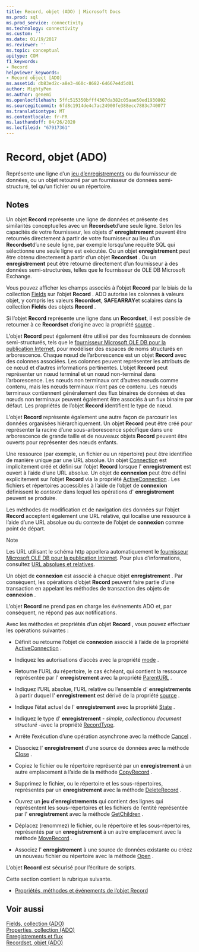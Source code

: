 ```yaml
---
title: Record, objet (ADO) | Microsoft Docs
ms.prod: sql
ms.prod_service: connectivity
ms.technology: connectivity
ms.custom: ''
ms.date: 01/19/2017
ms.reviewer: ''
ms.topic: conceptual
apitype: COM
f1_keywords:
- Record
helpviewer_keywords:
- Record object [ADO]
ms.assetid: db83ed2c-a8e3-460c-8682-64667e4d5d01
author: MightyPen
ms.author: genemi
ms.openlocfilehash: 5ffc515350bfff4307da382c05aae50ed1930802
ms.sourcegitcommit: 6fd8c1914de4c7ac24900fe388ecc7883c740077
ms.translationtype: MT
ms.contentlocale: fr-FR
ms.lasthandoff: 04/26/2020
ms.locfileid: "67917361"
---
```

# <a name="record-object-ado"></a>Record, objet (ADO)
Représente une ligne d’un [jeu d’enregistrements](../../../ado/reference/ado-api/recordset-object-ado.md) ou du fournisseur de données, ou un objet retourné par un fournisseur de données semi-structuré, tel qu’un fichier ou un répertoire.  
  
## <a name="remarks"></a>Notes  
 Un objet **Record** représente une ligne de données et présente des similarités conceptuelles avec un **Recordset**d’une seule ligne. Selon les capacités de votre fournisseur, les objets d' **enregistrement** peuvent être retournés directement à partir de votre fournisseur au lieu d’un **Recordset**d’une seule ligne, par exemple lorsqu’une requête SQL qui sélectionne une seule ligne est exécutée. Ou un objet **enregistrement** peut être obtenu directement à partir d’un objet **Recordset** . Ou un **enregistrement** peut être retourné directement d’un fournisseur à des données semi-structurées, telles que le fournisseur de OLE DB Microsoft Exchange.  
  
 Vous pouvez afficher les champs associés à l’objet **Record** par le biais de la collection [Fields](../../../ado/reference/ado-api/fields-collection-ado.md) sur l’objet **Record** . ADO autorise les colonnes à valeurs objet, y compris les valeurs **Recordset**, **SAFEARRAY**et scalaires dans la collection **Fields** des objets **Record** .  
  
 Si l’objet **Record** représente une ligne dans un **Recordset**, il est possible de retourner à ce **Recordset** d’origine avec la propriété [source](../../../ado/reference/ado-api/source-property-ado-record.md) .  
  
 L’objet **Record** peut également être utilisé par des fournisseurs de données semi-structurés, tels que le [fournisseur Microsoft OLE DB pour la publication Internet](../../../ado/guide/appendixes/microsoft-ole-db-provider-for-internet-publishing.md), pour modéliser des espaces de noms structurés en arborescence. Chaque nœud de l’arborescence est un objet **Record** avec des colonnes associées. Les colonnes peuvent représenter les attributs de ce nœud et d’autres informations pertinentes. L’objet **Record** peut représenter un nœud terminal et un nœud non-terminal dans l’arborescence. Les nœuds non terminaux ont d’autres nœuds comme contenu, mais les nœuds terminaux n’ont pas ce contenu. Les nœuds terminaux contiennent généralement des flux binaires de données et des nœuds non terminaux peuvent également être associés à un flux binaire par défaut. Les propriétés de l’objet **Record** identifient le type de nœud.  
  
 L’objet **Record** représente également une autre façon de parcourir les données organisées hiérarchiquement. Un objet **Record** peut être créé pour représenter la racine d’une sous-arborescence spécifique dans une arborescence de grande taille et de nouveaux objets **Record** peuvent être ouverts pour représenter des nœuds enfants.  
  
 Une ressource (par exemple, un fichier ou un répertoire) peut être identifiée de manière unique par une URL absolue. Un objet [Connection](../../../ado/reference/ado-api/connection-object-ado.md) est implicitement créé et défini sur l’objet **Record** lorsque l' **enregistrement** est ouvert à l’aide d’une URL absolue. Un objet de **connexion** peut être défini explicitement sur l’objet **Record** via la propriété [ActiveConnection](../../../ado/reference/ado-api/activeconnection-property-ado.md) . Les fichiers et répertoires accessibles à l’aide de l’objet de **connexion** définissent le *contexte* dans lequel les opérations d' **enregistrement** peuvent se produire.  
  
 Les méthodes de modification et de navigation des données sur l’objet **Record** acceptent également une URL relative, qui localise une ressource à l’aide d’une URL absolue ou du contexte de l’objet de **connexion** comme point de départ.  
  
> [!NOTE]
>  Les URL utilisant le schéma http appellera automatiquement le [fournisseur Microsoft OLE DB pour la publication Internet](../../../ado/guide/appendixes/microsoft-ole-db-provider-for-internet-publishing.md). Pour plus d’informations, consultez [URL absolues et relatives](../../../ado/guide/data/absolute-and-relative-urls.md).  
  
 Un objet de **connexion** est associé à chaque objet **enregistrement** . Par conséquent, les opérations d’objet **Record** peuvent faire partie d’une transaction en appelant les méthodes de transaction des objets de **connexion** .  
  
 L’objet **Record** ne prend pas en charge les événements ADO et, par conséquent, ne répond pas aux notifications.  
  
 Avec les méthodes et propriétés d’un objet **Record** , vous pouvez effectuer les opérations suivantes :  
  
-   Définit ou retourne l’objet de **connexion** associé à l’aide de la propriété [ActiveConnection](../../../ado/reference/ado-api/activeconnection-property-ado.md) .  
  
-   Indiquez les autorisations d’accès avec la propriété [mode](../../../ado/reference/ado-api/mode-property-ado.md) .  
  
-   Retourne l’URL du répertoire, le cas échéant, qui contient la ressource représentée par l' **enregistrement** avec la propriété [ParentURL](../../../ado/reference/ado-api/parenturl-property-ado.md) .  
  
-   Indiquez l’URL absolue, l’URL relative ou l’ensemble d' **enregistrements** à partir duquel l' **enregistrement** est dérivé de la propriété [source](../../../ado/reference/ado-api/source-property-ado-record.md) .  
  
-   Indique l’état actuel de l' **enregistrement** avec la propriété [State](../../../ado/reference/ado-api/state-property-ado.md) .  
  
-   Indiquez le type d' **enregistrement** - *simple*, *collection*ou *document structuré* -avec la propriété [RecordType](../../../ado/reference/ado-api/recordtype-property-ado.md).  
  
-   Arrête l’exécution d’une opération asynchrone avec la méthode [Cancel](../../../ado/reference/ado-api/cancel-method-ado.md) .  
  
-   Dissociez l' **enregistrement** d’une source de données avec la méthode [Close](../../../ado/reference/ado-api/close-method-ado.md) .  
  
-   Copiez le fichier ou le répertoire représenté par un **enregistrement** à un autre emplacement à l’aide de la méthode [CopyRecord](../../../ado/reference/ado-api/copyrecord-method-ado.md) .  
  
-   Supprimez le fichier, ou le répertoire et les sous-répertoires, représentés par un **enregistrement** avec la méthode [DeleteRecord](../../../ado/reference/ado-api/deleterecord-method-ado.md) .  
  
-   Ouvrez un **jeu d’enregistrements** qui contient des lignes qui représentent les sous-répertoires et les fichiers de l’entité représentée par l' **enregistrement** avec la méthode [GetChildren](../../../ado/reference/ado-api/getchildren-method-ado.md) .  
  
-   Déplacez (renommez) le fichier, ou le répertoire et les sous-répertoires, représentés par un **enregistrement** à un autre emplacement avec la méthode [MoveRecord](../../../ado/reference/ado-api/moverecord-method-ado.md) .  
  
-   Associez l' **enregistrement** à une source de données existante ou créez un nouveau fichier ou répertoire avec la méthode [Open](../../../ado/reference/ado-api/open-method-ado-record.md) .  
  
 L’objet **Record** est sécurisé pour l’écriture de scripts.  
  
 Cette section contient la rubrique suivante.  
  
-   [Propriétés, méthodes et événements de l’objet Record](../../../ado/reference/ado-api/record-object-properties-methods-and-events.md)  
  
## <a name="see-also"></a>Voir aussi  
 [Fields, collection (ADO)](../../../ado/reference/ado-api/fields-collection-ado.md)   
 [Properties, collection (ADO)](../../../ado/reference/ado-api/properties-collection-ado.md)   
 [Enregistrements et flux](../../../ado/guide/data/records-and-streams.md)   
 [Recordset, objet (ADO)](../../../ado/reference/ado-api/recordset-object-ado.md)
